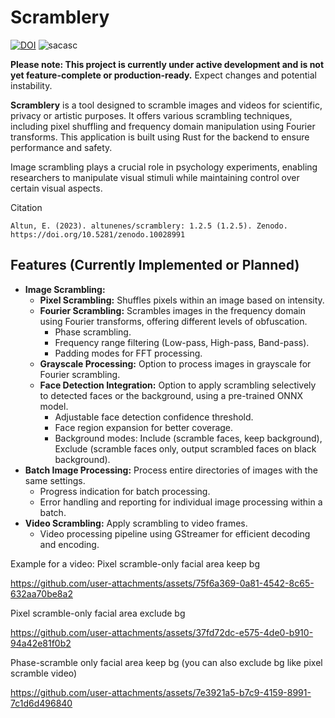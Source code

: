  # Scramblery
[![DOI](https://zenodo.org/badge/449034134.svg)](https://zenodo.org/badge/latestdoi/449034134)
![sacasc](https://user-images.githubusercontent.com/54986652/227797464-3fc1fc88-a31b-4244-b99f-df0f77a6e282.png)


**Please note: This project is currently under active development and is not yet feature-complete or production-ready.** Expect changes and potential instability.


**Scramblery** is a tool designed to scramble images and videos for scientific, privacy or artistic purposes. It offers various scrambling techniques, including pixel shuffling and frequency domain manipulation using Fourier transforms.  This application is built using Rust for the backend to ensure performance and safety. 

Image scrambling plays a crucial role in psychology experiments, enabling researchers to manipulate visual stimuli while maintaining control over certain visual aspects.

Citation

`Altun, E. (2023). altunenes/scramblery: 1.2.5 (1.2.5). Zenodo. https://doi.org/10.5281/zenodo.10028991`

## Features (Currently Implemented or Planned)

*   **Image Scrambling:**
    *   **Pixel Scrambling:** Shuffles pixels within an image based on intensity.
    *   **Fourier Scrambling:**  Scrambles images in the frequency domain using Fourier transforms, offering different levels of obfuscation.
        *   Phase scrambling.
        *   Frequency range filtering (Low-pass, High-pass, Band-pass).
        *   Padding modes for FFT processing.
    *   **Grayscale Processing:** Option to process images in grayscale for Fourier scrambling.
    *   **Face Detection Integration:** Option to apply scrambling selectively to detected faces or the background, using a pre-trained ONNX model.
        *   Adjustable face detection confidence threshold.
        *   Face region expansion for better coverage.
        *   Background modes: Include (scramble faces, keep background), Exclude (scramble faces only, output scrambled faces on black background).
*   **Batch Image Processing:** Process entire directories of images with the same settings.
    *   Progress indication for batch processing.
    *   Error handling and reporting for individual image processing within a batch.
*   **Video Scrambling:** Apply scrambling to video frames.
    *   Video processing pipeline using GStreamer for efficient decoding and encoding.


Example for a video: 
Pixel scramble-only facial area keep bg

https://github.com/user-attachments/assets/75f6a369-0a81-4542-8c65-632aa70be8a2

Pixel scramble-only facial area exclude bg

https://github.com/user-attachments/assets/37fd72dc-e575-4de0-b910-94a42e81f0b2

Phase-scramble only facial area keep bg (you can also exclude bg like pixel scramble video)

https://github.com/user-attachments/assets/7e3921a5-b7c9-4159-8991-7c1d6d496840

